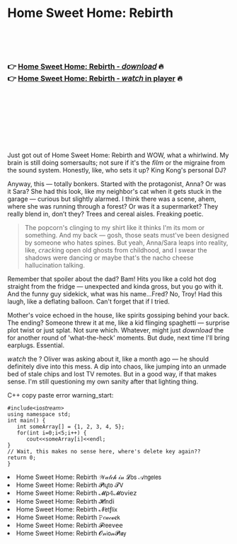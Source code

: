 <h1>Home Sweet Home: Rebirth</h1>

<br><br><br>

<h3>👉 <a href="https://Erics-disdeobloomning1972.github.io/wozkiouwkv/">Home Sweet Home: Rebirth - 𝘥𝘰𝘸𝘯𝘭𝘰𝘢𝘥</a> 🔥<br>
👉 <a href="https://Erics-disdeobloomning1972.github.io/wozkiouwkv/">Home Sweet Home: Rebirth - 𝘸𝘢𝘵𝘤𝘩 in player</a> 🔥
</h3>



<br><br><br><br><br><br><br>


Just got out of Home Sweet Home: Rebirth and WOW, what a whirlwind. My brain is still doing somersaults; not sure if it's the 𝘧𝘪𝘭𝘮 or the migraine from the sound system. Honestly, like, who sets it up? King Kong's personal DJ?

Anyway, this   — totally bonkers. Started with the protagonist, Anna? Or was it Sara? She had this look, like my neighbor's cat when it gets stuck in the garage — curious but slightly alarmed. I think there was a scene, ahem, where she was running through a forest? Or was it a supermarket? They really blend in, don’t they? Trees and cereal aisles. Freaking poetic.

> The popcorn's clinging to my shirt like it thinks I'm its mom or something. And my back — gosh, those seats must've been designed by someone who hates spines. But yeah, Anna/Sara leaps into reality, like, 𝘤𝘳𝘢𝘤𝘬ing open old ghosts from childhood, and I swear the shadows were dancing or maybe that's the nacho cheese hallucination talking.

Remember that spoiler about the dad? Bam! Hits you like a cold hot dog straight from the fridge — unexpected and kinda gross, but you go with it. And the funny guy sidekick, what was his name…Fred? No, Troy! Had this laugh, like a deflating balloon. Can't forget that if I tried.

Mother's voice echoed in the house, like spirits gossiping behind your back. The ending? Someone threw it at me, like a kid flinging spaghetti — surprise plot twist or just splat. Not sure which. Whatever, might just 𝘥𝘰𝘸𝘯𝘭𝘰𝘢𝘥 the   for another round of 'what-the-heck' moments. But dude, next time I'll bring earplugs. Essential.

𝘸𝘢𝘵𝘤𝘩 the  ? Oliver was asking about it, like a month ago — he should definitely dive into this mess. A dip into chaos, like jumping into an unmade bed of stale chips and lost TV remotes. But in a good way, if that makes sense. I'm still questioning my own sanity after that lighting thing.

C++ copy paste error warning_start:
```
#include<io𝘴𝘵𝘳𝘦𝘢𝘮>
using namespace std;
int main() {
   int someArray[] = {1, 2, 3, 4, 5}; 
   for(int i=0;i<5;i++) {
      cout<<someArray[i]<<endl;
}
// Wait, this makes no sense here, where's delete key again??
return 0;
}
```

<li>Home Sweet Home: Rebirth 𝒲𝒶𝓉𝒸𝒽 𝒾𝓃 𝓛𝗈𝗌 𝒜𝗇𝗀𝖾𝗅𝖾𝗌</li>
<li>Home Sweet Home: Rebirth 𝓟𝗅ų𝗍𝗈 𝓣𝖵</li>
<li>Home Sweet Home: Rebirth 𝓜ρ𝟜𝓜𝗈ν𝗂𝖾𝗓</li>
<li>Home Sweet Home: Rebirth 𝓗𝗂𝗇ԁ𝗂</li>
<li>Home Sweet Home: Rebirth 𝓝𝖾𝗍ƒ𝗅𝗂𝗑</li>
<li>Home Sweet Home: Rebirth 𝙿𝑒𝒶𝒸𝓸𝐜𝗄</li>
<li>Home Sweet Home: Rebirth 𝓕𝗋𝖾𝖾ν𝖾𝖾</li>
<li>Home Sweet Home: Rebirth 𝓞𝓃𝗂𝗈𝓃𝓟𝗅𝖆𝗒</li>
